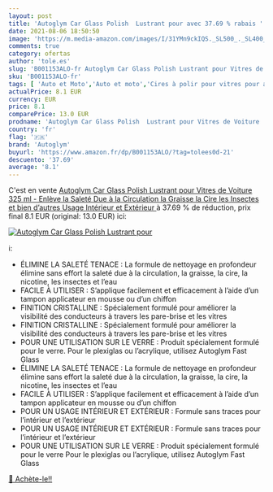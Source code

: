 ```yaml
---
layout: post
title: 'Autoglym Car Glass Polish  Lustrant pour avec 37.69 % rabais '
date: 2021-08-06 18:50:50
image: 'https://m.media-amazon.com/images/I/31YMn9ckIQS._SL500_._SL400_.jpg'
comments: true
category: ofertas
author: 'tole.es'
slug: 'B001153ALO-fr Autoglym Car Glass Polish Lustrant pour Vitres de Voiture...'
sku: 'B001153ALO-fr'
tags: [ 'Auto et Moto','Auto et moto','Cires à polir pour vitres pour auto et moto','Entretien auto et moto','Nettoyage des vitres pour auto et moto','autoglym', ]
actualPrice: 8.1 EUR
currency: EUR
price: 8.1
comparePrice: 13.0 EUR
prodname: 'Autoglym Car Glass Polish  Lustrant pour Vitres de Voiture  325 ml - Enlève la Saleté Due à la Circulation  la Graisse  la Cire  les Insectes et bien d’autres  Usage Intérieur et Extérieur '
country: 'fr'
flag: '🇫🇷'
brand: 'Autoglym'
buyurl: 'https://www.amazon.fr/dp/B001153ALO/?tag=tolees0d-21'
descuento: '37.69'
average: '8.1'
---
```


C'est en vente [Autoglym Car Glass Polish  Lustrant pour Vitres de Voiture  325 ml - Enlève la Saleté Due à la Circulation  la Graisse  la Cire  les Insectes et bien d’autres  Usage Intérieur et Extérieur ](https://www.amazon.fr/dp/B001153ALO/?tag=tolees0d-21)  à  37.69 % de réduction, prix final  8.1 EUR (original: 13.0 EUR) ici:

[![Autoglym Car Glass Polish  Lustrant pour](https://m.media-amazon.com/images/I/31YMn9ckIQS._SL500_._SL400_.jpg)](https://www.amazon.fr/dp/B001153ALO/?tag=tolees0d-21)

ℹ️:

- ÉLIMINE LA SALETÉ TENACE : La formule de nettoyage en profondeur élimine sans effort la saleté due à la circulation, la graisse, la cire, la nicotine, les insectes et l’eau
- FACILE À UTILISER : S’applique facilement et efficacement à l’aide d’un tampon applicateur en mousse ou d’un chiffon
- FINITION CRISTALLINE : Spécialement formulé pour améliorer la visibilité des conducteurs à travers les pare-brise et les vitres
- FINITION CRISTALLINE : Spécialement formulé pour améliorer la visibilité des conducteurs à travers les pare-brise et les vitres
- POUR UNE UTILISATION SUR LE VERRE : Produit spécialement formulé pour le verre. Pour le plexiglas ou l’acrylique, utilisez Autoglym Fast Glass
- ÉLIMINE LA SALETÉ TENACE : La formule de nettoyage en profondeur élimine sans effort la saleté due à la circulation, la graisse, la cire, la nicotine, les insectes et l’eau
- FACILE À UTILISER : S’applique facilement et efficacement à l’aide d’un tampon applicateur en mousse ou d’un chiffon
- POUR UN USAGE INTÉRIEUR ET EXTÉRIEUR : Formule sans traces pour l’intérieur et l’extérieur
- POUR UN USAGE INTÉRIEUR ET EXTÉRIEUR : Formule sans traces pour l’intérieur et l’extérieur
- POUR UNE UTILISATION SUR LE VERRE : Produit spécialement formulé pour le verre Pour le plexiglas ou l’acrylique, utilisez Autoglym Fast Glass

[🛒 Achète-le!!](https://www.amazon.fr/dp/B001153ALO/?tag=tolees0d-21)
